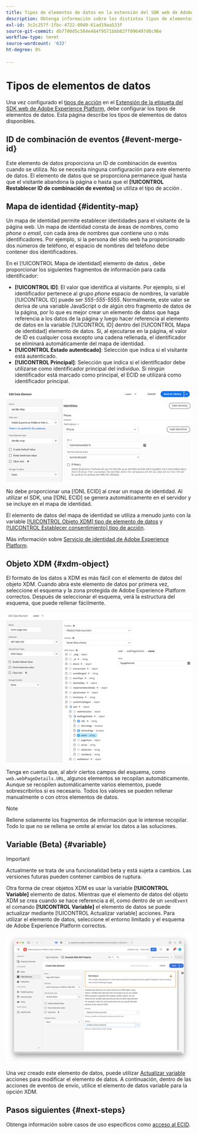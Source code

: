 ```yaml
---
title: Tipos de elementos de datos en la extensión del SDK web de Adobe Experience Platform
description: Obtenga información sobre los distintos tipos de elementos de datos proporcionados por la extensión de etiqueta del SDK web de Adobe Experience Platform.
exl-id: 3c2c257f-1fbc-4722-8040-61ad19aa533f
source-git-commit: db7700d5c504e484f9571bbb82ff096497d0c96e
workflow-type: tm+mt
source-wordcount: '633'
ht-degree: 8%

---
```



# Tipos de elementos de datos

Una vez configurado el [tipos de acción](action-types.md) en el [Extensión de la etiqueta del SDK web de Adobe Experience Platform](web-sdk-extension-configuration.md), debe configurar los tipos de elementos de datos. Esta página describe los tipos de elementos de datos disponibles.

## ID de combinación de eventos {#event-merge-id}

Este elemento de datos proporciona un ID de combinación de eventos cuando se utiliza. No se necesita ninguna configuración para este elemento de datos. El elemento de datos que se proporciona permanece igual hasta que el visitante abandona la página o hasta que el **[!UICONTROL Restablecer ID de combinación de eventos]** se utiliza el tipo de acción .

## Mapa de identidad {#identity-map}

Un mapa de identidad permite establecer identidades para el visitante de la página web. Un mapa de identidad consta de áreas de nombres, como _phone_ o _email_, con cada área de nombres que contiene uno o más identificadores. Por ejemplo, si la persona del sitio web ha proporcionado dos números de teléfono, el espacio de nombres del teléfono debe contener dos identificadores.

En el [!UICONTROL Mapa de identidad] elemento de datos , debe proporcionar los siguientes fragmentos de información para cada identificador:

* **[!UICONTROL ID]**: El valor que identifica al visitante. Por ejemplo, si el identificador pertenece al grupo _phone_ espacio de nombres, la variable [!UICONTROL ID] puede ser _555-555-5555_. Normalmente, este valor se deriva de una variable JavaScript o de algún otro fragmento de datos de la página, por lo que es mejor crear un elemento de datos que haga referencia a los datos de la página y luego hacer referencia al elemento de datos en la variable [!UICONTROL ID] dentro del [!UICONTROL Mapa de identidad] elemento de datos. Si, al ejecutarse en la página, el valor de ID es cualquier cosa excepto una cadena rellenada, el identificador se eliminará automáticamente del mapa de identidad.
* **[!UICONTROL Estado autenticado]**: Selección que indica si el visitante está autenticado.
* **[!UICONTROL Principal]**: Selección que indica si el identificador debe utilizarse como identificador principal del individuo. Si ningún identificador está marcado como principal, el ECID se utilizará como identificador principal.

![La imagen de la interfaz de usuario muestra la pantalla Editar elemento de datos .](./assets/identity-map-data-element.png)

No debe proporcionar una [!DNL ECID] al crear un mapa de identidad. Al utilizar el SDK, una [!DNL ECID] se genera automáticamente en el servidor y se incluye en el mapa de identidad.

El elemento de datos del mapa de identidad se utiliza a menudo junto con la variable [[!UICONTROL Objeto XDM] tipo de elemento de datos](#xdm-object) y [[!UICONTROL Establecer consentimiento] tipo de acción](action-types.md#set-consent).

Más información sobre [Servicio de identidad de Adobe Experience Platform](../../identity-service/home.md).

## Objeto XDM {#xdm-object}

El formato de los datos a XDM es más fácil con el elemento de datos del objeto XDM. Cuando abra este elemento de datos por primera vez, seleccione el esquema y la zona protegida de Adobe Experience Platform correctos. Después de seleccionar el esquema, verá la estructura del esquema, que puede rellenar fácilmente.

![La imagen de la interfaz de usuario muestra la estructura del objeto XDM.](assets/XDM-object.png)

Tenga en cuenta que, al abrir ciertos campos del esquema, como `web.webPageDetails.URL`, algunos elementos se recopilan automáticamente. Aunque se recopilen automáticamente varios elementos, puede sobrescribirlos si es necesario. Todos los valores se pueden rellenar manualmente o con otros elementos de datos.

>[!NOTE]
>
>Rellene solamente los fragmentos de información que le interese recopilar. Todo lo que no se rellena se omite al enviar los datos a las soluciones.

## Variable (Beta) {#variable}

>[!IMPORTANT]
>
>Actualmente se trata de una funcionalidad beta y está sujeta a cambios. Las versiones futuras pueden contener cambios de ruptura.

Otra forma de crear objetos XDM es usar la variable **[!UICONTROL Variable]** elemento de datos. Mientras que el elemento de datos del objeto XDM se crea cuando se hace referencia a él, como dentro de un `sendEvent` el comando **[!UICONTROL Variable]** el elemento de datos se puede actualizar mediante [!UICONTROL Actualizar variable] acciones. Para utilizar el elemento de datos, seleccione el entorno limitado y el esquema de Adobe Experience Platform correctos.

![La imagen de la interfaz de usuario muestra la pantalla Crear elemento de datos .](assets/variable-data-element.png)

Una vez creado este elemento de datos, puede utilizar [Actualizar variable](./action-types.md#update-variable) acciones para modificar el elemento de datos. A continuación, dentro de las acciones de eventos de envío, utilice el elemento de datos variable para la opción XDM.

## Pasos siguientes {#next-steps}

Obtenga información sobre casos de uso específicos como [acceso al ECID](accessing-the-ecid.md).
